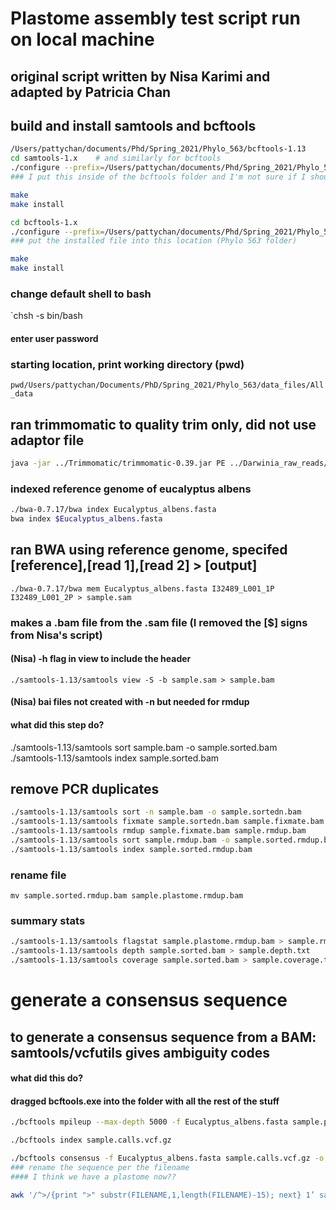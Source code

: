 # Plastome assembly test script run on local machine

## original script written by Nisa Karimi and adapted by Patricia Chan

## build and install samtools and bcftools

```bash
/Users/pattychan/documents/Phd/Spring_2021/Phylo_563/bcftools-1.13
cd samtools-1.x    # and similarly for bcftools
./configure --prefix=/Users/pattychan/documents/Phd/Spring_2021/Phylo_563/bcftools-1.13
### I put this inside of the bcftools folder and I'm not sure if I should have

make
make install

cd bcftools-1.x
./configure --prefix=/Users/pattychan/documents/Phd/Spring_2021/Phylo_563
### put the installed file into this location (Phylo 563 folder)

make
make install
```

### change default shell to bash

`chsh -s bin/bash

#### enter user password

### starting location, print working directory (pwd)

`pwd/Users/pattychan/Documents/PhD/Spring_2021/Phylo_563/data_files/All_data`

## ran trimmomatic to quality trim only, did not use adaptor file

```bash
java -jar ../Trimmomatic/trimmomatic-0.39.jar PE ../Darwinia_raw_reads/I32489_S33_L001_R1_001.fastq.gz ../Darwinia_raw_reads/I32489_S33_L001_R2_001.fastq.gz -baseout I32489_L001 SLIDINGWINDOW:5:20
```
### indexed reference genome of eucalyptus albens

```bash
./bwa-0.7.17/bwa index Eucalyptus_albens.fasta
bwa index $Eucalyptus_albens.fasta
```

## ran BWA using reference genome, specifed [reference],[read 1],[read 2] > [output]

`./bwa-0.7.17/bwa mem Eucalyptus_albens.fasta I32489_L001_1P I32489_L001_2P > sample.sam`

### makes a .bam file from the .sam file (I removed the [$] signs from Nisa's script)

#### (Nisa) -h flag in view to include the header

`./samtools-1.13/samtools view -S -b sample.sam > sample.bam`

#### (Nisa) bai files not created with -n but needed for rmdup
#### what did this step do?

./samtools-1.13/samtools sort sample.bam -o sample.sorted.bam
./samtools-1.13/samtools index sample.sorted.bam

## remove PCR duplicates

```bash
./samtools-1.13/samtools sort -n sample.bam -o sample.sortedn.bam
./samtools-1.13/samtools fixmate sample.sortedn.bam sample.fixmate.bam
./samtools-1.13/samtools rmdup sample.fixmate.bam sample.rmdup.bam
./samtools-1.13/samtools sort sample.rmdup.bam -o sample.sorted.rmdup.bam
./samtools-1.13/samtools index sample.sorted.rmdup.bam 
```

### rename file

`mv sample.sorted.rmdup.bam sample.plastome.rmdup.bam`

### summary stats

```bash
./samtools-1.13/samtools flagstat sample.plastome.rmdup.bam > sample.rmdup.mappingstats.txt
./samtools-1.13/samtools depth sample.sorted.bam > sample.depth.txt
./samtools-1.13/samtools coverage sample.sorted.bam > sample.coverage.txt
```

# generate a consensus sequence

## to generate a consensus sequence from a BAM: samtools/vcfutils gives ambiguity codes

#### what did this do?

#### dragged bcftools.exe into the folder with all the rest of the stuff

```bash
./bcftools mpileup --max-depth 5000 -f Eucalyptus_albens.fasta sample.plastome.rmdup.bam | ./bcftools call -mv -Ob -o sample.calls.vcf.gz

./bcftools index sample.calls.vcf.gz

./bcftools consensus -f Eucalyptus_albens.fasta sample.calls.vcf.gz -o sample.plastome.fasta
### rename the sequence per the filename
#### I think we have a plastome now??

awk '/^>/{print ">" substr(FILENAME,1,length(FILENAME)-15); next} 1’ sample.plastome.fasta'
```